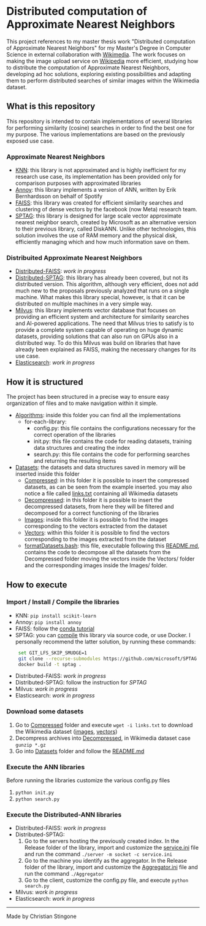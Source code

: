# **Distributed computation of Approximate Nearest Neighbors**
This project references to my master thesis work "Distributed computation of Approximate Nearest Neighbors" for my Master's Degree in Computer Science in external collaboration with [Wikimedia](https://www.wikimedia.org/). The work focuses on making the image upload service on [Wikipedia](https://en.wikipedia.org/wiki/Main_Page) more efficient, studying how to distribute the computation of Approximate Nearest Neighbors, developing ad hoc solutions, exploring existing possibilities and adapting them to perform distributed searches of similar images within the Wikimedia dataset.

## **What is this repository**
This repository is intended to contain implementations of several libraries for performing similarity (cosine) searches in order to find the best one for my purpose. The various implementations are based on the previously exposed use case.

### **Approximate Nearest Neighbors**
 - [KNN](https://scikit-learn.org/stable/modules/generated/sklearn.neighbors.KNeighborsClassifier.html): this library is not approximated and is highly inefficient for my research use case, its implementation has been provided only for comparison purposes with approximated libraries
 - [Annoy](https://github.com/spotify/annoy): this library implements a version of ANN, written by Erik Bernhardsson on behalf of Spotify
 - [FAISS](https://github.com/facebookresearch/faiss): this library was created for efficient similarity searches and clustering of dense vectors by the facebook (now Meta) research team.
 - [SPTAG](https://github.com/microsoft/SPTAG): this library is designed for large scale vector approximate nearest neighbor search, created by Microsoft as an alternative version to their previous library, called DiskANN. Unlike other technologies, this solution involves the use of RAM memory and the physical disk, efficiently managing which and how much information save on them.

### **Distribuited Approximate Nearest Neighbors**
- [Distributed-FAISS](https://github.com/facebookresearch/distributed-faiss): *work in progress*
- [Distributed-SPTAG](https://github.com/microsoft/SPTAG): this library has already been covered, but not its distributed version. This algorithm, although very efficient, does not add much new to the proposals previously analyzed that runs on a single machine. What makes this library special, however, is that it can be distributed on multiple machines in a very simple way.
- [Milvus](https://github.com/milvus-io/milvus): this library implements vector database that focuses on providing an efficient system and architecture for similarity searches and AI-powered applications. The need that Milvus tries to satisfy is to provide a complete system capable of operating on huge dynamic datasets, providing solutions that can also run on GPUs also in a distributed way. To do this Milvus was build on libraries that have already been explained as FAISS, making the necessary changes for its use case.
- [Elasticsearch](https://github.com/elastic/elasticsearch): *work in progress*

## **How it is structured**
The project has been structured in a precise way to ensure easy organization of files and to make navigation within it simple.

 - [Algorithms](https://github.com/ChriStingo/Approximate-Nearest-Neighbors-Searches/tree/main/Algorithms "Algorithms"): inside this folder you can find all the implementations
	 - for-each-library:
		 - config.py: this file contains the configurations necessary for the correct operation of the libraries
		 - init.py: this file contains the code for reading datasets, training data structures and creating the index
		 - search.py: this file contains the code for performing searches and returning the resulting items
 - [Datasets](https://github.com/ChriStingo/Approximate-Nearest-Neighbors-Searches/tree/main/Datasets "Datasets"): the datasets and data structures saved in memory will be inserted inside this folder
	 - [Compressed](https://github.com/ChriStingo/Approximate-Nearest-Neighbors-Searches/tree/main/Datasets/Compressed): in this folder it is possible to insert the compressed datasets, as can be seen from the example inserted. you may also notice a file called [links.txt](https://github.com/ChriStingo/Approximate-Nearest-Neighbors-Searches/blob/main/Datasets/Compressed/links.txt) containing all Wikimedia datasets
	 - [Decompressed](https://github.com/ChriStingo/Approximate-Nearest-Neighbors-Searches/tree/main/Datasets/Decompressed): in this folder it is possible to insert the decompressed datasets, from here they will be filtered and decomposed for a correct functioning of the libraries
	 - [Images](https://github.com/ChriStingo/Approximate-Nearest-Neighbors-Searches/tree/main/Datasets/Images): inside this folder it is possible to find the images corresponding to the vectors extracted from the dataset
	 - [Vectors](https://github.com/ChriStingo/Approximate-Nearest-Neighbors-Searches/tree/main/Datasets/Vectors): within this folder it is possible to find the vectors corresponding to the images extracted from the dataset
	 - [formatDatasets.bash](https://github.com/ChriStingo/Approximate-Nearest-Neighbors-Searches/blob/main/Datasets/formatDatasets.bash): this file, executable following this [README.md](https://github.com/ChriStingo/Approximate-Nearest-Neighbors-Searches/blob/main/Datasets/README.md), contains the code to decompose all the datasets from the Decompressed folder moving the vectors inside the Vectors/ folder and the corresponding images inside the Images/ folder.

## **How to execute**
### **Import / Install / Compile the libraries**
 - KNN: `pip install scikit-learn`
 - Annoy: `pip install annoy`  
 - FAISS: follow the [conda tutorial](https://github.com/facebookresearch/faiss/blob/main/INSTALL.md)
 - SPTAG: you can [compile](https://github.com/microsoft/SPTAG/blob/main/README.md) this library via source code, or use Docker. I personally recommend the latter solution, by running these commands:
	```bash
	 set GIT_LFS_SKIP_SMUDGE=1 
	 git clone --recurse-submodules https://github.com/microsoft/SPTAG
	 docker build -t sptag .
	 ```
- Distributed-FAISS: *work in progress*
- Distributed-SPTAG: follow the instruction for *SPTAG*
- Milvus: *work in progress*
- Elasticsearch: *work in progress*

### **Download some datasets**

 1. Go to [Compressed](https://github.com/ChriStingo/Approximate-Nearest-Neighbors-Searches/tree/main/Datasets/Compressed) folder and execute `wget -i links.txt` to download the Wikimedia dataset ([images](https://analytics.wikimedia.org/published/datasets/one-off/caption_competition/training/image_pixels/), [vectors](https://analytics.wikimedia.org/published/datasets/one-off/caption_competition/training/resnet_embeddings/))
 2. Decompress archives into [Decompressed](https://github.com/ChriStingo/Approximate-Nearest-Neighbors-Searches/tree/main/Datasets/Decompressed), in Wikimedia dataset case `gunzip *.gz`
 3. Go into [Datasets](https://github.com/ChriStingo/Approximate-Nearest-Neighbors-Searches/tree/main/Datasets "Datasets") folder and follow the [README.md](https://github.com/ChriStingo/Approximate-Nearest-Neighbors-Searches/blob/main/Datasets/README.md)
 
### **Execute the ANN libraries**

Before running the libraries customize the various config.py files
1. `python init.py`
2. `python search.py`

### **Execute the Distributed-ANN libraries**
- Distributed-FAISS: *work in progress*
- Distributed-SPTAG:
	1. Go to the servers hosting the previously created index. In the Release folder of the library, import and customize the [service.ini](https://github.com/ChriStingo/Approximate-Nearest-Neighbors-Searches/tree/main/Algorithms/Distributed-Sptag/service.ini "service.ini") file and run the command `./server -m socket -c service.ini`
	2. Go to the machine you identify as the aggregator. In the Release folder of the library, import and customize the [Aggregator.ini](https://github.com/ChriStingo/Approximate-Nearest-Neighbors-Searches/tree/main/Algorithms/Distributed-Sptag/Aggregator.ini "Aggregator.ini") file and run the command `./Aggregator`
	3. Go to the client, customize the config.py file, and execute `python search.py`
- Milvus: *work in progress*
- Elasticsearch: *work in progress*


---
Made by Christian Stingone
